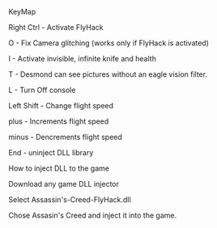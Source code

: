    KeyMap


Right Ctrl - Activate FlyHack

O - Fix Camera glitching  (works only if FlyHack is activated)

I - Activate invisible, infinite knife and health

T - Desmond can see pictures without an eagle vision filter.

L - Turn Off console

Left Shift -  Change flight speed

plus  - Increments flight speed

minus  - Dencrements flight speed

End - uninject DLL library


How to inject DLL to the game

Download any game DLL injector

Select Assassin's-Creed-FlyHack.dll

Chose Assasin's Creed and inject it into the game.
